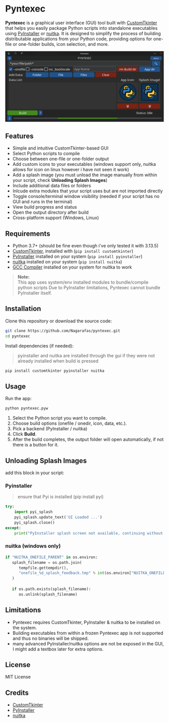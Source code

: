 # Pyntexec

**Pyntexec** is a graphical user interface (GUI) tool built with [CustomTkinter](https://customtkinter.tomschimansky.com/) that helps you easily package Python scripts into standalone executables using [PyInstaller](https://pyinstaller.org/) or [nuitka](https://nuitka.net). It is designed to simplify the process of building distributable applications from your Python code, providing options for one-file or one-folder builds, icon selection, and more.

![Screenshot-of-app](assets/Pyntexec.png)

## Features

- Simple and intuitive CustomTkinter-based GUI
- Select Python scripts to compile
- Choose between one-file or one-folder output
- Add custom icons to your executables (windows support only, nuitka allows for icon on linux however i have not seen it work)
- Add a splash image (you must unload the image manually from within your script, check **Unloading Splash Images**)
- Include additional data files or folders
- Inlcude extra modules that your script uses but are not imported directly
- Toggle console/terminal window visibility (needed if your script has no GUI and runs in the terminal)
- View build progress and status
- Open the output directory after build
- Cross-platform support (Windows, Linux)

## Requirements

- Python 3.7+ (should be fine even though i've only tested it with 3.13.5)
- [CustomTkinter](https://customtkinter.tomschimansky.com/), installed with (`pip install customtkinter`)
- [PyInstaller](https://pyinstaller.org/) installed on your system (`pip install pyinstaller`)
- [nuitka](https://nuitka.net) installed on your system (`pip install nuitka`)
- [GCC Compiler](https://gcc.gnu.org/install/) installed on your system for nuitka to work

> **Note:**  
> This app uses system/env installed modules to bundle/compile python scripts
> Due to PyInstaller limitations, Pyntexec cannot bundle PyInstaller itself.

## Installation

Clone this repository or download the source code:

```sh
git clone https://github.com/Nagarafas/pyntexec.git
cd pyntexec
```

Install dependencies (if needed):
>pyinstaller and nuitka are installed through the gui if they were not already installed when build is pressed
```sh
pip install customtkinter pyinstaller nuitka
```

## Usage

Run the app:

```sh
python pyntexec.pyw
```

1. Select the Python script you want to compile.
2. Choose build options (onefile / onedir, icon, data, etc.).
3. Pick a backend (PyInstaller / nuitka)
4. Click **Build**.
5. After the build completes, the output folder will open automatically, if not there is a button for it.

## Unloading Splash Images

add this block in your script:

### Pyinstaller
>ensure that Pyi is installed (pip install pyi)
```python
try:
    import pyi_splash
    pyi_splash.update_text('UI Loaded ...')
    pyi_splash.close()
except:
    print("PyInstaller splash screen not available, continuing without it.")
``` 
### nuitka (windows only)
```python
if "NUITKA_ONEFILE_PARENT" in os.environ:
   splash_filename = os.path.join(
      tempfile.gettempdir(),
      "onefile_%d_splash_feedback.tmp" % int(os.environ["NUITKA_ONEFILE_PARENT"]),
   )

   if os.path.exists(splash_filename):
      os.unlink(splash_filename)
```

## Limitations

- Pyntexec requires CustomTkinter, PyInstaller & nuitka to be installed on the system.
- Building executables from within a frozen Pyntexec app is not supported and thus no binaries will be shipped.
- many advanced PyInstaller/nuitka options are not be exposed in the GUI, I might add a textbox later for extra options.

## License

MIT License

## Credits

- [CustomTkinter](https://customtkinter.tomschimansky.com/)
- [PyInstaller](https://pyinstaller.org/)
- [nuitka](https://nuitka.net)
